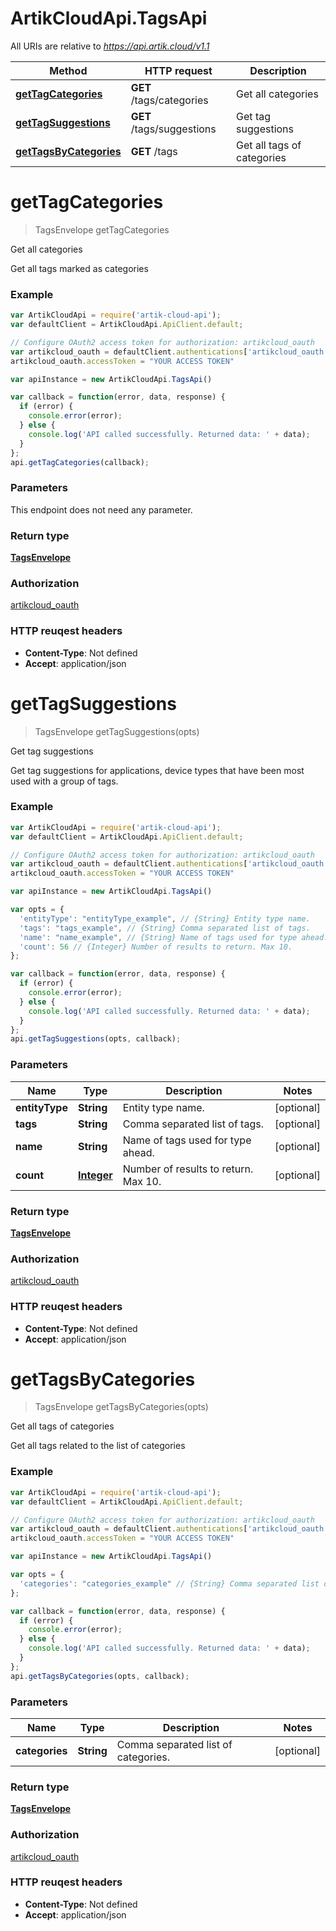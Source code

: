 # ArtikCloudApi.TagsApi

All URIs are relative to *https://api.artik.cloud/v1.1*

Method | HTTP request | Description
------------- | ------------- | -------------
[**getTagCategories**](TagsApi.md#getTagCategories) | **GET** /tags/categories | Get all categories
[**getTagSuggestions**](TagsApi.md#getTagSuggestions) | **GET** /tags/suggestions | Get tag suggestions
[**getTagsByCategories**](TagsApi.md#getTagsByCategories) | **GET** /tags | Get all tags of categories


<a name="getTagCategories"></a>
# **getTagCategories**
> TagsEnvelope getTagCategories

Get all categories

Get all tags marked as categories

### Example
```javascript
var ArtikCloudApi = require('artik-cloud-api');
var defaultClient = ArtikCloudApi.ApiClient.default;

// Configure OAuth2 access token for authorization: artikcloud_oauth
var artikcloud_oauth = defaultClient.authentications['artikcloud_oauth'];
artikcloud_oauth.accessToken = "YOUR ACCESS TOKEN"

var apiInstance = new ArtikCloudApi.TagsApi()

var callback = function(error, data, response) {
  if (error) {
    console.error(error);
  } else {
    console.log('API called successfully. Returned data: ' + data);
  }
};
api.getTagCategories(callback);
```

### Parameters
This endpoint does not need any parameter.

### Return type

[**TagsEnvelope**](TagsEnvelope.md)

### Authorization

[artikcloud_oauth](../README.md#artikcloud_oauth)

### HTTP reuqest headers

 - **Content-Type**: Not defined
 - **Accept**: application/json

<a name="getTagSuggestions"></a>
# **getTagSuggestions**
> TagsEnvelope getTagSuggestions(opts)

Get tag suggestions

Get tag suggestions for applications, device types that have been most used with a group of tags.

### Example
```javascript
var ArtikCloudApi = require('artik-cloud-api');
var defaultClient = ArtikCloudApi.ApiClient.default;

// Configure OAuth2 access token for authorization: artikcloud_oauth
var artikcloud_oauth = defaultClient.authentications['artikcloud_oauth'];
artikcloud_oauth.accessToken = "YOUR ACCESS TOKEN"

var apiInstance = new ArtikCloudApi.TagsApi()

var opts = { 
  'entityType': "entityType_example", // {String} Entity type name.
  'tags': "tags_example", // {String} Comma separated list of tags.
  'name': "name_example", // {String} Name of tags used for type ahead.
  'count': 56 // {Integer} Number of results to return. Max 10.
};

var callback = function(error, data, response) {
  if (error) {
    console.error(error);
  } else {
    console.log('API called successfully. Returned data: ' + data);
  }
};
api.getTagSuggestions(opts, callback);
```

### Parameters

Name | Type | Description  | Notes
------------- | ------------- | ------------- | -------------
 **entityType** | **String**| Entity type name. | [optional] 
 **tags** | **String**| Comma separated list of tags. | [optional] 
 **name** | **String**| Name of tags used for type ahead. | [optional] 
 **count** | [**Integer**](.md)| Number of results to return. Max 10. | [optional] 

### Return type

[**TagsEnvelope**](TagsEnvelope.md)

### Authorization

[artikcloud_oauth](../README.md#artikcloud_oauth)

### HTTP reuqest headers

 - **Content-Type**: Not defined
 - **Accept**: application/json

<a name="getTagsByCategories"></a>
# **getTagsByCategories**
> TagsEnvelope getTagsByCategories(opts)

Get all tags of categories

Get all tags related to the list of categories

### Example
```javascript
var ArtikCloudApi = require('artik-cloud-api');
var defaultClient = ArtikCloudApi.ApiClient.default;

// Configure OAuth2 access token for authorization: artikcloud_oauth
var artikcloud_oauth = defaultClient.authentications['artikcloud_oauth'];
artikcloud_oauth.accessToken = "YOUR ACCESS TOKEN"

var apiInstance = new ArtikCloudApi.TagsApi()

var opts = { 
  'categories': "categories_example" // {String} Comma separated list of categories.
};

var callback = function(error, data, response) {
  if (error) {
    console.error(error);
  } else {
    console.log('API called successfully. Returned data: ' + data);
  }
};
api.getTagsByCategories(opts, callback);
```

### Parameters

Name | Type | Description  | Notes
------------- | ------------- | ------------- | -------------
 **categories** | **String**| Comma separated list of categories. | [optional] 

### Return type

[**TagsEnvelope**](TagsEnvelope.md)

### Authorization

[artikcloud_oauth](../README.md#artikcloud_oauth)

### HTTP reuqest headers

 - **Content-Type**: Not defined
 - **Accept**: application/json

